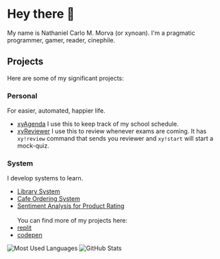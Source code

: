 # Hey there 👋
My name is Nathaniel Carlo M. Morva (or xynoan). I'm a pragmatic programmer, gamer, reader, cinephile.
## Projects
Here are some of my significant projects:
### Personal
For easier, automated, happier life.
- [xyAgenda](https://codepen.io/Xynoan/full/qByNrRY)
I use this to keep track of my school schedule.
- [xyReviewer](https://replit.com/@xynoan/xyReviewer)
I use this to review whenever exams are coming. It has `xy!review` command that sends you reviewer and `xy!start` will start a mock-quiz.
### System 
I develop systems to learn.
- [Library System](https://github.com/xynoan/Library-System)
- [Cafe Ordering System](https://github.com/xynoan/Cafe_Ordering_System)
- [Sentiment Analysis for Product Rating](https://codepen.io/Xynoan/full/VwqmYKZ)
<br><br>
You can find more of my projects here:
- [replit](https://replit.com/@xynoan)
- [codepen](https://codepen.io/Xynoan)

![Most Used Languages](https://github-readme-stats.vercel.app/api/top-langs/?username=xynoan&theme=dark&layout=compact&langs_count=8&card_width=188)
![GitHub Stats](https://github-readme-stats.vercel.app/api?username=xynoan&theme=dark&layout=compact&show_icons=true&count_private=true&line_height=24)
